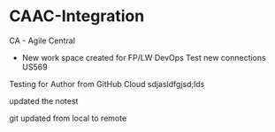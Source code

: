 # CAAC-Integration

CA - Agile Central
  -  New work space created for FP/LW DevOps
Test new connections US569

Testing for Author from GitHub Cloud
sdjasldfgjsd;lds

updated the notest


git updated from local to remote
